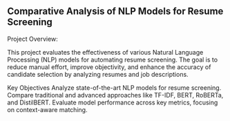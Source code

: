 ## Comparative Analysis of NLP Models for Resume Screening
Project Overview: 

This project evaluates the effectiveness of various Natural Language Processing (NLP) models for automating resume screening. The goal is to reduce manual effort, improve objectivity, and enhance the accuracy of candidate selection by analyzing resumes and job descriptions.

Key Objectives
Analyze state-of-the-art NLP models for resume screening.
Compare traditional and advanced approaches like TF-IDF, BERT, RoBERTa, and DistilBERT.
Evaluate model performance across key metrics, focusing on context-aware matching.

